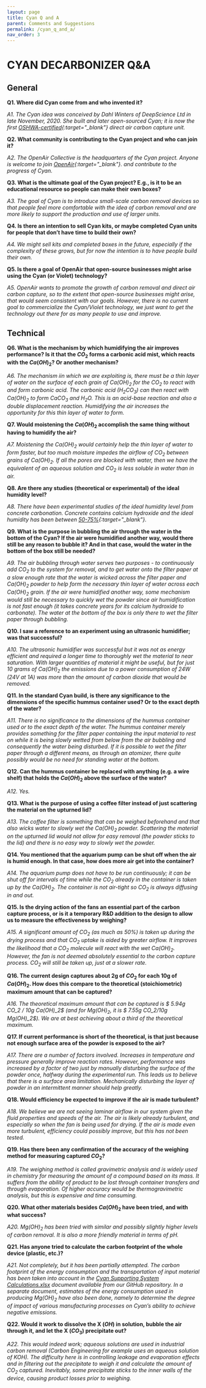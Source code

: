 ```yaml
---
layout: page
title: Cyan Q and A
parent: Comments and Suggestions
permalink: /cyan_q_and_a/
nav_order: 3
---
```


# CYAN DECARBONIZER Q&A

## General

**Q1. Where did Cyan come from and who invented it?**

*A1. The Cyan idea was conceived by Dahl Winters of DeepScience Ltd in late November, 2020. She built and later open-sourced Cyan; it is now the first [OSHWA-certified](https://certification.oshwa.org/us001095.html){:target="_blank"} direct air carbon capture unit.*

**Q2. What community is contributing to the Cyan project and who can join it?**

*A2. The OpenAir Collective is the headquarters of the Cyan project. Anyone is welcome to join [OpenAir](https://openaircollective.cc/join-us-1){:target="_blank"}. and contribute to the progress of Cyan.*

**Q3. What is the ultimate goal of the Cyan project? E.g., is it to be an educational resource so people can make their own boxes?**

*A3. The goal of Cyan is to introduce small-scale carbon removal devices so that people feel more comfortable with the idea of carbon removal and are more likely to support the production and use of larger units.*

**Q4. Is there an intention to sell Cyan kits, or maybe completed Cyan units for people that don’t have time to build their own?**

*A4. We might sell kits and completed boxes in the future, especially if the complexity of these grows, but for now the intention is to have people build their own.*

**Q5. Is there a goal of OpenAir that open-source businesses might arise using the Cyan (or Violet) technology?**

*A5. OpenAir wants to promote the growth of carbon removal and direct air carbon capture, so to the extent that open-source businesses might arise, that would seem consistent with our goals. However, there is no current goal to commercialize the Cyan/Violet technology, we just want to get the technology out there for as many people to use and improve.*

## Technical

**Q6. What is the mechanism by which humidifying the air improves performance? Is it that the $CO_2$ forms a carbonic acid mist, which reacts with the $Ca(OH)_2$? Or another mechanism?**

*A6. The mechanism iin which we are exploiting is, there must be a thin layer of water on the surface of each grain of $Ca(OH)_2$ for the $CO_2$ to react with and form carbonic acid. The carbonic acid ($H_2CO_3$) can then react with $Ca(OH)_2$ to form $CaCO_3$ and $H_2O$. This is an acid-base reaction and also a double displacement reaction. Humidifying the air increases the opportunity for this thin layer of water to form.*

**Q7. Would moistening the $Ca(OH)_2$ accomplish the same thing without having to humidify the air?**

*A7. Moistening the $Ca(OH)_2$ would certainly help the thin layer of water to form faster, but too much moisture impedes the airflow of $CO_2$ between grains of $Ca(OH)_2$. If all the pores are blocked with water, then we have the equivalent of an aqueous solution and $CO_2$ is less soluble in water than in air.*

**Q8. Are there any studies (theoretical or experimental) of the ideal humidity level?**

*A8. There have been experimental studies of the ideal humidity level from concrete carbonation. Concrete contains calcium hydroxide and the ideal humidity has been between [50-75%](https://www.sciencedirect.com/science/article/pii/S1110016819301115){:target="_blank"}.*

**Q9. What is the purpose in bubbling the air through the water in the bottom of the Cyan? If the air were humidified another way, would there still be any reason to bubble it? And in that case, would the water in the bottom of the box still be needed?**

*A9. The air bubbling through water serves two purposes - to continuously add $CO_2$ to the system for removal, and to get water onto the filter paper at a slow enough rate that the water is wicked across the filter paper and $Ca(OH)_2$ powder to help form the necessary thin layer of water across each $Ca(OH)_2$ grain. If the air were humidified another way, some mechanism would still be necessary to quickly wet the powder since air humidification is not fast enough (it takes concrete years for its calcium hydroxide to carbonate). The water at the bottom of the box is only there to wet the filter paper through bubbling.*

**Q10. I saw a reference to an experiment using an ultrasonic humidifier; was that successful?**

*A10. The ultrasonic humidifier was successful but it was not as energy efficient and required a longer time to thoroughly wet the material to near saturation. With larger quantities of material it might be useful, but for just 10 grams of $Ca(OH)_2$ the emissions due to a power consumption of 24W (24V at 1A) was more than the amount of carbon dioxide that would be removed.*

**Q11. In the standard Cyan build, is there any significance to the dimensions of the specific hummus container used? Or to the exact depth of the water?**

*A11. There is no significance to the dimensions of the hummus container used or to the exact depth of the water. The hummus container merely provides something for the filter paper containing the input material to rest on while it is being slowly wetted from below from the air bubbling and consequently the water being disturbed. If it is possible to wet the filter paper through a different means, as through an atomizer, there quite possibly would be no need for standing water at the bottom.*

**Q12. Can the hummus container be replaced with anything (e.g. a wire shelf) that holds the $Ca(OH)_2$ above the surface of the water?**

*A12. Yes.*

**Q13. What is the purpose of using a coffee filter instead of just scattering the material on the upturned lid?**

*A13. The coffee filter is something that can be weighed beforehand and that also wicks water to slowly wet the $Ca(OH)_2$ powder. Scattering the material on the upturned lid would not allow for easy removal (the powder sticks to the lid) and there is no easy way to slowly wet the powder.*

**Q14. You mentioned that the aquarium pump can be shut off when the air is humid enough. In that case, how does more air get into the container?**

*A14. The aquarium pump does not have to be run continuously; it can be shut off for intervals of time while the $CO_2$ already in the container is taken up by the $Ca(OH)_2$. The container is not air-tight so $CO_2$ is always diffusing in and out.*

**Q15. Is the drying action of the fans an essential part of the carbon capture process, or is it a temporary R&D addition to the design to allow us to measure the effectiveness by weighing?**

*A15. A significant amount of $CO_2$ (as much as 50%) is taken up during the drying process and that $CO_2$ uptake is aided by greater airflow. It improves the likelihood that a $CO_2$ molecule will react with the wet $Ca(OH)_2$. However, the fan is not deemed absolutely essential to the carbon capture process. $CO_2$ will still be taken up, just at a slower rate.*

**Q16. The current design captures about 2g of $CO_2$ for each 10g of $Ca(OH)_2$. How does this compare to the theoretical (stoichiometric) maximum amount that can be captured?**

*A16. The theoretical maximum amount that can be captured is $ 5.94g CO_2 / 10g Ca(OH)_2$ (and for $Mg(OH)_2$, it is $ 7.55g CO_2/10g Mg(OH)_2$). We are at best achieving about a third of the theoretical maximum.*

**Q17. If current performance is short of the theoretical, is that just because not enough surface area of the powder is exposed to the air?**

*A17. There are a number of factors involved. Increases in temperature and pressure generally improve reaction rates. However, performance was increased by a factor of two just by manually disturbing the surface of the powder once, halfway during the experimental run. This leads us to believe that there is a surface area limitation. Mechanically disturbing the layer of powder in an intermittent manner should help greatly.*

**Q18. Would efficiency be expected to improve if the air is made turbulent?**

*A18. We believe we are not seeing laminar airflow in our system given the fluid properties and speeds of the air. The air is likely already turbulent, and especially so when the fan is being used for drying. If the air is made even more turbulent, efficiency could possibly improve, but this has not been tested.*

**Q19. Has there been any confirmation of the accuracy of the weighing method for measuring captured $CO_2$?**

*A19. The weighing method is called gravimetric analysis and is widely used in chemistry for measuring the amount of a compound based on its mass. It suffers from the ability of product to be lost through container transfers and through evaporation. Of higher accuracy would be thermogravimetric analysis, but this is expensive and time consuming.*

**Q20. What other materials besides $Ca(OH)_2$ have been tried, and with what success?**

*A20. $Mg(OH)_2$ has been tried with similar and possibly slightly higher levels of carbon removal. It is also a more friendly material in terms of pH.*

**Q21. Has anyone tried to calculate the carbon footprint of the whole device (plastic, etc.)?**

*A21. Not completely, but it has been partially attempted. The carbon footprint of the energy consumption and the transportation of input material has been taken into account in the [Cyan Supporting System Calculations.xlsx](/supporting_measurements) document available from our GitHub repository. In a separate document, estimates of the energy consumption used in producing $Mg(OH)_2$ have also been done, namely to determine the degree of impact of various manufacturing processes on Cyan’s ability to achieve negative emissions.*

**Q22. Would it work to dissolve the X ($OH$) in solution, bubble the air through it, and let the X ($CO_3$) precipitate out?**

*A22. This would indeed work; aqueous solutions are used in industrial carbon removal (Carbon Engineering for example uses an aqueous solution of $KOH$). The difficulty here is in controlling leakage and evaporation effects and in filtering out the precipitate to weigh it and calculate the amount of $CO_2$ captured. Inevitably, some precipitate sticks to the inner walls of the device, causing product losses prior to weighing.*
